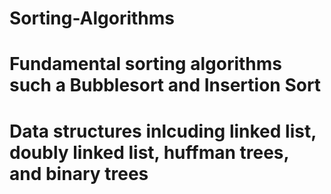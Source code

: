 # Sorting-Algorithms
# Fundamental sorting algorithms such a Bubblesort and Insertion Sort
# Data structures inlcuding linked list, doubly linked list, huffman trees, and binary trees
